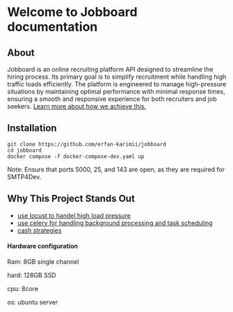 # Welcome to Jobboard documentation

## About

Jobboard is an online recruiting platform API designed to streamline the hiring process. Its primary goal is to simplify recruitment while handling high traffic loads efficiently. The platform is engineered to manage high-pressure situations by maintaining optimal performance with minimal response times, ensuring a smooth and responsive experience for both recruiters and job seekers. [Learn more about how we achieve this.](high-pressure.md)


## Installation

    git clone https://github.com/erfan-karimii/jobboard
    cd jobboard
    docker compose -f docker-compose-dev.yaml up

Note: Ensure that ports 5000, 25, and 143 are open, as they are required for SMTP4Dev.

## Why This Project Stands Out

* [use locust to handel high load pressure](high-pressure.md)
* [use celery for handling background processing and task scheduling](celery.md)
* [cash strategies](cash.md)

<div class="custom-box">
    <h4>Hardware configuration</h4>
    <div class="custom-box-detail">
    <p>Ram: 8GB single channel</p>
    <p>hard: 128GB SSD</p>
    <p>cpu: 8core</p>
    <p>os: ubuntu server</p>
    </div>
</div>